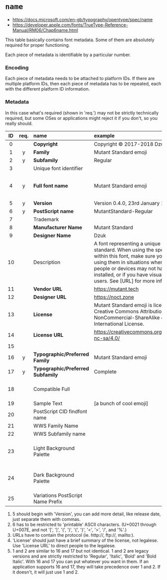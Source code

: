 # `name`

- https://docs.microsoft.com/en-gb/typography/opentype/spec/name
- https://developer.apple.com/fonts/TrueType-Reference-Manual/RM06/Chap6name.html

This table basically contains font metadata. Some of them are absolutely required for proper functioning.

Each piece of metadata is identifiable by a particular number.

### Encoding

Each piece of metadata needs to be attached to platform IDs. If there are multiple platform IDs, then each piece of metadata has to be repeated, each with the different platform ID information.

### Metadata

In this case what's required (shown in 'req.') may not be strictly technically required, but some OSes or applications might reject it if you don't, so you really should.

| ID | req. | name | example | notes |
|:--:|:---:|:--|:---|:---|
| 0 |   | **Copyright** | Copyright © 2017-2018 Dzuk |
| 1 |  y | **Family** | Mutant Standard emoji | [5]
| 2 |  y | **Subfamily** | Regular | [5]
| 3 |   | Unique font identifier |  | ???
| 4 |  y | **Full font name** | Mutant Standard emoji | A combination of 1 + 2, or 16 + 17.
| 5 |  y | **Version** | Version 0.4.0, 23rd January 2019 | [1]
| 6 |  y | **PostScript name** | MutantStandard-Regular | [2]|"
| 7 |   | Trademark |  |
| 8 |   | **Manufacturer Name** | Mutant Standard |
| 9 |   | **Designer Name** | Dzuk |
| 10 |   | Description | A font representing a unique emoji standard. When using the special emoji within this font, make sure you are not using them in situations where other people or devices may not have this font installed, or if you have visually impaired users. See [URL] for more information. | 
| 11 |   | **Vendor URL** | https://mutant.tech | [3]
| 12 |   | **Designer URL** | https://noct.zone | [3]
| 13 |   | **License** | Mutant Standard emoji is licensed under a Creative Commons Attribution-NonCommercial-ShareAlike 4.0 International License. | [4]
| 14 |   | **License URL** | https://creativecommons.org/licenses/by-nc-sa/4.0/ |  [3][4]
| 15 |   | | |
| 16 |  y | **Typographic/Preferred Family** | Mutant Standard emoji | [5]
| 17 |  y | **Typographic/Preferred Subfamily** | Complete | [5]
| 18 |   | Compatible Full |  | Something to do with Macintosh???
| 19 |   | Sample Text | [a bunch of cool emoji] |
| 20 |   | PostScript CID findfont name | | ???
| 21 |   | WWS Family Name | | ???
| 22 |   | WWS Subfamily name | | ???
| 23 |   | Light Background Palette | | Something related to Windows and CPAL?
| 24 |   | Dark Background Palette | | Something related to Windows and CPAL?
| 25 |   |Variations PostScript Name Prefix | | ???


1. 5 should begin with 'Version', you can add more detail, like release date, just separate them with commas.
2. 6 has to be restricted to 'printable' ASCII characters. (U+0021 through U+007E, and not '[', ']', '(', ')', '{', '}', '<', '>', '/', and '%'.)
3. URLs have to contain the protocol (ie. http://, ftp://, mailto:).
4. 'License' should just have a brief summary of the license, not legalese. Use 'License URL' to direct people to the legalese.
5. 1 and 2 are similar to 16 and 17 but not identical. 1 and 2 are legacy versions and are strictly restricted to 'Regular', 'Italic', 'Bold' and 'Bold Italic'. With 16 and 17 you can put whatever you want in them. If an application supports 16 and 17, they will take precedence over 1 and 2. If it doesn't, it will just use 1 and 2.




